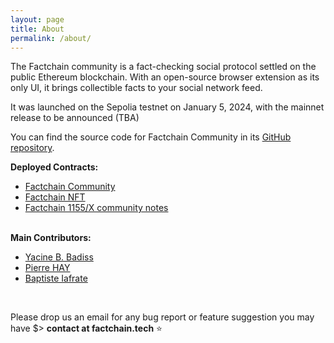 ```yaml
---
layout: page
title: About
permalink: /about/
---
```


The Factchain community is a fact-checking social protocol settled on the public Ethereum blockchain. With an open-source browser extension as its only UI, it brings collectible facts to your social network feed.

It was launched on the Sepolia testnet on January 5, 2024, with the mainnet release to be announced (TBA)

You can find the source code for Factchain Community in its [GitHub repository](https://github.com/factchain/factchain-community).

**Deployed Contracts:**
<ul class='container' style='display list-item;'>
<li><a href="https://sepolia.etherscan.io/address/0xdf313EE4bd708112b33016eA3eadba2FCaB73DAe">Factchain Community</a></li>
<li><a href="https://sepolia.etherscan.io/address/0xcd4Fb4D8d5a0f48D77Ae0429d544069B38397A70">Factchain NFT</a></li>
<li><a href="https://sepolia.etherscan.io/address/0x16F088aF2eF04580451b50fBAB418AB218fC1452">Factchain 1155/X community notes</a></li>
<br>
</ul>

**Main Contributors:**
<ul class='container' style='display list-item;'>
<li> <a href="https://twitter.com/YBadiss">Yacine B. Badiss</a></li>
<li> <a href="https://twitter.com/rektorship">Pierre HAY</a></li>
<li> <a href="https://twitter.com/copeverse">Baptiste Iafrate</a></li>
</ul>

<br>

Please drop us an email for any bug report or feature suggestion you may have $> **contact at factchain.tech** ⭐ 